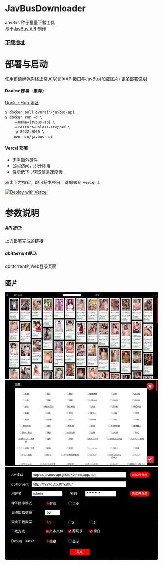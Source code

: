 #  JavBusDownloader
JavBus 种子批量下载工具  
基于[JavBus API](https://github.com/ovnrain/javbus-api) 制作
### [下载地址](https://github.com/jtl1207/JavBusDownloader/releases)
# 部署与启动
使用前请确保网络正常,可以访问API接口与JavBus(加载图片)
[更多部署说明](https://github.com/ovnrain/javbus-api) 
#### Docker 部署（推荐）

[Docker Hub 地址](https://hub.docker.com/r/ovnrain/javbus-api)

```shell
$ docker pull ovnrain/javbus-api
$ docker run -d \
    --name=javbus-api \
    --restart=unless-stopped \
    -p 8922:3000 \
    ovnrain/javbus-api
```
#### Vercel 部署
- 无需额外硬件
- 公网访问，即开即用
- 性能低下 , 获取信息速度慢

点击下方按钮，即可将本项目一键部署到 Vercel 上

[![Deploy with Vercel](https://vercel.com/button)](https://vercel.com/new/clone?repository-url=https%3A%2F%2Fgithub.com%2Fovnrain%2Fjavbus-api&project-name=javbus-api&repository-name=javbus-api-from-ovnrain)
# 参数说明
##### API接口:  
上方部署完成的链接  
##### qbittorrent接口:
qbittorrent的Web登录页面

## 图片
![alt text](img/image-1.png)
![alt text](img/image-2.png)
![alt text](img/image.png)
